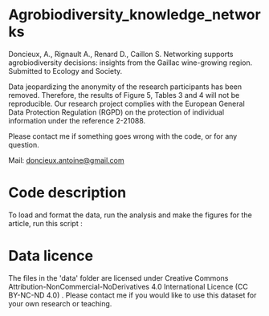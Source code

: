 # Agrobiodiversity_knowledge_networks

Doncieux, A., Rignault A., Renard D., Caillon S. Networking supports agrobiodiversity decisions: insights from the Gaillac wine-growing region. Submitted to Ecology and Society. 

Data jeopardizing the anonymity of the research participants has been removed. Therefore, the results of Figure 5, Tables 3 and 4 will not be reproducible. Our research project complies with the European General Data Protection Regulation (RGPD) on the protection of individual information under the reference 2-21088.

Please contact me if something goes wrong with the code, or for any question.

Mail: doncieux.antoine@gmail.com 

# Code description 

To load and format the data, run the analysis and make the figures for the article, run this script : 

# Data licence

The files in the 'data' folder are licensed under Creative Commons Attribution-NonCommercial-NoDerivatives 4.0 International Licence (CC BY-NC-ND 4.0) . Please contact me if you would like to use this dataset for your own research or teaching.
